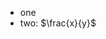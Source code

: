 <!-- \
https://kevinfossez.github.io/posts/2020/04/blog-post-1/
https://benlansdell.github.io/computing/mathjax/
https://stackoverflow.com/questions/34347818/using-mathjax-on-a-github-page
-->
* one
* two: $\frac{x}{y}$